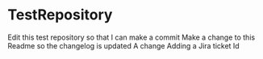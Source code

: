 # TestRepository
Edit this test repository so that I can make a commit
Make a change to this Readme so the changelog is updated
A change 
Adding a Jira ticket Id

